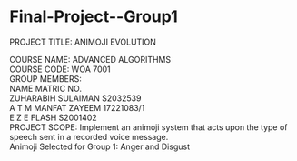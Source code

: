 # Final-Project--Group1
PROJECT TITLE: ANIMOJI EVOLUTION

COURSE NAME: ADVANCED ALGORITHMS </br>
COURSE CODE: WOA 7001</br>
GROUP MEMBERS:</br>
NAME	                MATRIC NO.</br>
ZUHARABIH SULAIMAN	  S2032539</br>
A T M MANFAT ZAYEEM	  17221083/1</br>
E Z E FLASH	          S2001402</br>
PROJECT SCOPE:
Implement an animoji system that acts upon the type of speech sent in a recorded voice message. </br>
Animoji Selected for Group 1: Anger and Disgust
